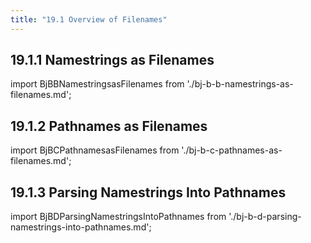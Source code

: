 ```yaml
---
title: "19.1 Overview of Filenames"
---
```


## 19.1.1 Namestrings as Filenames

import BjBBNamestringsasFilenames from './bj-b-b-namestrings-as-filenames.md';
<BjBBNamestringsasFilenames />
## 19.1.2 Pathnames as Filenames

import BjBCPathnamesasFilenames from './bj-b-c-pathnames-as-filenames.md';
<BjBCPathnamesasFilenames />
## 19.1.3 Parsing Namestrings Into Pathnames

import BjBDParsingNamestringsIntoPathnames from './bj-b-d-parsing-namestrings-into-pathnames.md';
<BjBDParsingNamestringsIntoPathnames />
